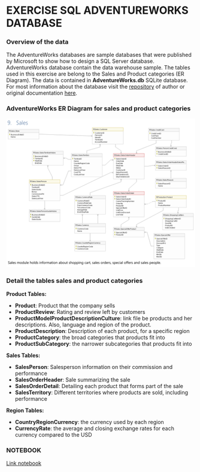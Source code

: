 # EXERCISE SQL ADVENTUREWORKS DATABASE

### Overview of the data

The AdventureWorks databases are sample databases that were published by Microsoft to show how to design a SQL Server database. AdventureWorks database contain the data warehouse sample. The tables used in this exercise are belong to the Sales and Product categories (ER Diagram). The data is contained in  **AdventureWorks.db** SQLite database. For most information about the database visit the [repository](https://github.com/microsoft/sql-server-samples/tree/master/samples/databases/adventure-works) of author or original documentation [here](https://dataedo.com/download/AdventureWorks.pdf).

### AdventureWorks ER Diagram for  sales and product categories

<p align="center"><img src="Figures/Fig1.png"
     alt="Markdown Monster icon"  width="800" />



### Detail the tables sales and product categories

**Product Tables:**
* **Product**: Product that the company sells
* **ProductReview**: Rating and review left by customers
* **ProductModelProductDescriptionCulture**: link file be products and her descriptions. Also, language and region of the product.
* **ProductDescription**: Description of each product, for a specific region
* **ProductCategory**: the broad categories that products fit into
* **ProductSubCategory**: the narrower subcategories that products fit into

**Sales Tables:**
* **SalesPerson**:  Salesperson information on their commission and performance
* **SalesOrderHeader**: Sale summarizing the sale
* **SalesOrderDetail**: Detailing each product that forms part of the sale
* **SalesTerritory**: Different territories where products are sold, including performance

**Region Tables:**
* **CountryRegionCurrency**: the currency used by each region
* **CurrencyRate**: the average and closing exchange rates for each currency compared to the USD


### NOTEBOOK

[Link notebook](https://github.com/lmlimasd/exercise_SQL_AdventureWorks_db/blob/main/workspace.ipynb)
